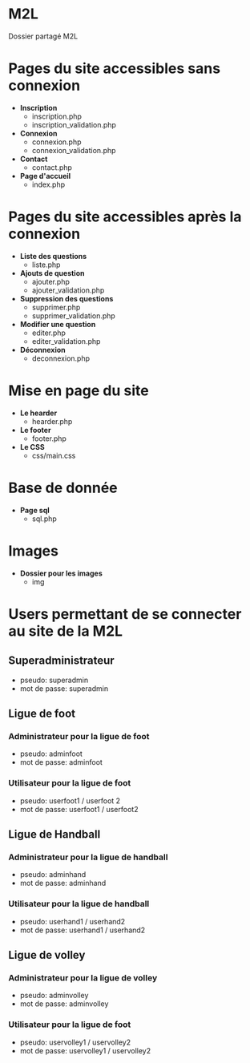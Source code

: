 # M2L
Dossier partagé M2L

# Pages du site accessibles sans connexion
* **Inscription**
  * inscription.php
   * inscription_validation.php
* **Connexion**
  * connexion.php
  * connexion_validation.php
* **Contact**
  * contact.php
* **Page d'accueil** 
  * index.php

# Pages du site accessibles après la connexion
* **Liste des questions**
  * liste.php
* **Ajouts de question**
  * ajouter.php
  * ajouter_validation.php 
* **Suppression des questions**
  * supprimer.php 
  * supprimer_validation.php 
* **Modifier une question** 
  * editer.php  
  * editer_validation.php  
* **Déconnexion**
  * deconnexion.php 

# Mise en page du site
* **Le hearder**
  * hearder.php 
* **Le footer**
  * footer.php   
* **Le CSS**
  * css/main.css  

# Base de donnée
* **Page sql**
  * sql.php   

# Images
* **Dossier pour les images**
  * img 

# Users permettant de se connecter au site de la M2L           
## Superadministrateur
* pseudo: superadmin
* mot de passe: superadmin

## Ligue de foot
### Administrateur pour la ligue de foot
* pseudo: adminfoot
* mot de passe: adminfoot
### Utilisateur pour la ligue de foot
* pseudo: userfoot1 / userfoot 2  
* mot de passe: userfoot1 / userfoot2

## Ligue de Handball
### Administrateur pour la ligue de handball
* pseudo: adminhand   
* mot de passe: adminhand
### Utilisateur pour la ligue de handball
* pseudo: userhand1  / userhand2   
* mot de passe: userhand1 / userhand2

## Ligue de volley
### Administrateur pour la ligue de volley
* pseudo: adminvolley   
* mot de passe: adminvolley
### Utilisateur pour la ligue de foot
* pseudo: uservolley1 /  uservolley2   
* mot de passe: uservolley1 / uservolley2








